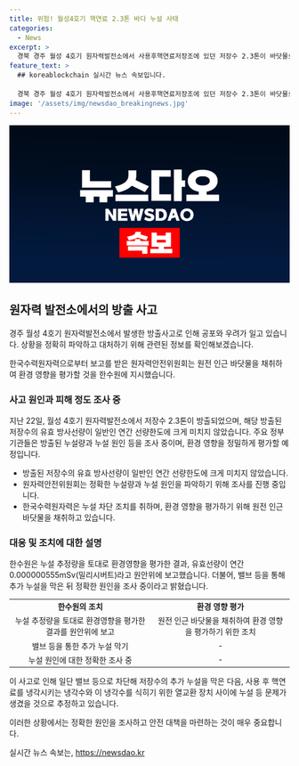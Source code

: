 ```yaml
---
title: 위험! 월성4호기 핵연료 2.3톤 바다 누설 사태
categories:
  - News
excerpt: >
  경북 경주 월성 4호기 원자력발전소에서 사용후핵연료저장조에 있던 저장수 2.3톤이 바닷물로 방출된 사고가 발생했습니다. 하지만 방출된 저장수의 유효 방사선량은 일반인 연간 선량한도를 크게 초과하지 않았습니다. 원안위는 사고 발생 후 바로 조사에 착수하고, 한국원자력안전기술원(KINS) 전문가를 파견해 원인을 조사 중입니다. 한편, 원전 인근 바닷물을 채취해 환경 영향을 평가할 예정이며, 원전은 현재 정비 중입니다.
feature_text: >
  ## koreablockchain 실시간 뉴스 속보입니다.

  경북 경주 월성 4호기 원자력발전소에서 사용후핵연료저장조에 있던 저장수 2.3톤이 바닷물로 방출된 사고가 발생했습니다. 하지만 방출된 저장수의 유효 방사선량은 일반인 연간 선량한도를 크게 초과하지 않았습니다. 원안위는 사고 발생 후 바로 조사에 착수하고, 한국원자력안전기술원(KINS) 전문가를 파견해 원인을 조사 중입니다. 한편, 원전 인근 바닷물을 채취해 환경 영향을 평가할 예정이며, 원전은 현재 정비 중입니다.
image: '/assets/img/newsdao_breakingnews.jpg'
---
```


<p><img src="/assets/img/newsdao_breakingnews.jpg" alt="koreablockchain 속보" /></p>

<h2 data-ke-size="size26">원자력 발전소에서의 방출 사고</h2>

<p>경주 월성 4호기 원자력발전소에서 발생한 방출사고로 인해 공포와 우려가 일고 있습니다. 상황을 정확히 파악하고 대처하기 위해 관련된 정보를 확인해보겠습니다.</p>

<p data-ke-size="size16">한국수력원자력으로부터 보고를 받은 원자력안전위원회는 원전 인근 바닷물을 채취하여 환경 영향을 평가할 것을 한수원에 지시했습니다.</p>

<h3>사고 원인과 피해 정도 조사 중</h3>

<p>지난 22일, 월성 4호기 원자력발전소에서 저장수 2.3톤이 방출되었으며, 해당 방출된 저장수의 유효 방사선량이 일반인 연간 선량한도에 크게 미치지 않았습니다. 주요 정부 기관들은 방출된 누설량과 누설 원인 등을 조사 중이며, 환경 영향을 정밀하게 평가할 예정입니다.</p>

<ul>
  <li>방출된 저장수의 유효 방사선량이 일반인 연간 선량한도에 크게 미치지 않았습니다.</li>
  <li>원자력안전위원회는 정확한 누설량과 누설 원인을 파악하기 위해 조사를 진행 중입니다.</li>
  <li>한국수력원자력은 누설 차단 조치를 취하며, 환경 영향을 평가하기 위해 원전 인근 바닷물을 채취하고 있습니다.</li>
</ul>

<h3>대응 및 조치에 대한 설명</h3>

<p>한수원은 누설 추정량을 토대로 환경영향을 평가한 결과, 유효선량이 연간 0.000000555mSv(밀리시버트)라고 원안위에 보고했습니다. 더불어, 밸브 등을 통해 추가 누설을 막은 뒤 정확한 원인을 조사 중이라고 밝혔습니다.</p>

<table>
  <tr>
    <td style="text-align: center; height: 17px;"><b>한수원의 조치</b></td>
    <td style="text-align: center; height: 17px;"><b>환경 영향 평가</b></td>
  </tr>
  <tr>
    <td style="text-align: center; height: 17px;">누설 추정량을 토대로 환경영향을 평가한 결과를 원안위에 보고</td>
    <td style="text-align: center; height: 17px;">원전 인근 바닷물을 채취하여 환경 영향을 평가하기 위한 조치</td>
  </tr>
  <tr>
    <td style="text-align: center; height: 17px;">밸브 등을 통한 추가 누설 막기</td>
    <td style="text-align: center; height: 17px;">-</td>
  </tr>
  <tr>
    <td style="text-align: center; height: 17px;">누설 원인에 대한 정확한 조사 중</td>
    <td style="text-align: center; height: 17px;">-</td>
  </tr>
</table>

<p>이 사고로 인해 일단 밸브 등으로 차단해 저장수의 추가 누설을 막은 다음, 사용 후 핵연료를 냉각시키는 냉각수와 이 냉각수를 식히기 위한 열교환 장치 사이에 누설 등 문제가 생겼을 것으로 추정하고 있습니다.</p>

<p data-ke-size="size16">이러한 상황에서는 정확한 원인을 조사하고 안전 대책을 마련하는 것이 매우 중요합니다.</p>
실시간 뉴스 속보는, <a href="https://newsdao.kr" rel="dofollow">https://newsdao.kr</a>


